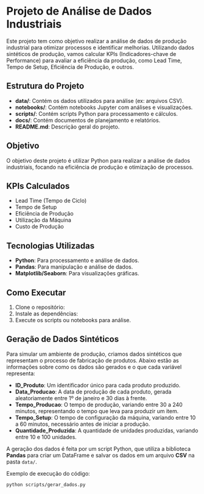 # Projeto de Análise de Dados Industriais

Este projeto tem como objetivo realizar a análise de dados de produção industrial para otimizar processos e identificar melhorias. Utilizando dados sintéticos de produção, vamos calcular KPIs (Indicadores-chave de Performance) para avaliar a eficiência da produção, como Lead Time, Tempo de Setup, Eficiência de Produção, e outros.

## Estrutura do Projeto

- **data/**: Contém os dados utilizados para análise (ex: arquivos CSV).
- **notebooks/**: Contém notebooks Jupyter com análises e visualizações.
- **scripts/**: Contém scripts Python para processamento e cálculos.
- **docs/**: Contém documentos de planejamento e relatórios.
- **README.md**: Descrição geral do projeto.

## Objetivo

O objetivo deste projeto é utilizar Python para realizar a análise de dados industriais, focando na eficiência de produção e otimização de processos.

## KPIs Calculados

- Lead Time (Tempo de Ciclo)
- Tempo de Setup
- Eficiência de Produção
- Utilização da Máquina
- Custo de Produção

## Tecnologias Utilizadas

- **Python**: Para processamento e análise de dados.
- **Pandas**: Para manipulação e análise de dados.
- **Matplotlib/Seaborn**: Para visualizações gráficas.

## Como Executar

1. Clone o repositório:
2. Instale as dependências:
3. Execute os scripts ou notebooks para análise.

## Geração de Dados Sintéticos

Para simular um ambiente de produção, criamos dados sintéticos que representam o processo de fabricação de produtos. Abaixo estão as informações sobre como os dados são gerados e o que cada variável representa:

- **ID_Produto**: Um identificador único para cada produto produzido.
- **Data_Producao**: A data de produção de cada produto, gerada aleatoriamente entre 1º de janeiro e 30 dias à frente.
- **Tempo_Producao**: O tempo de produção, variando entre 30 a 240 minutos, representando o tempo que leva para produzir um item.
- **Tempo_Setup**: O tempo de configuração da máquina, variando entre 10 a 60 minutos, necessário antes de iniciar a produção.
- **Quantidade_Produzida**: A quantidade de unidades produzidas, variando entre 10 e 100 unidades.

A geração dos dados é feita por um script Python, que utiliza a biblioteca **Pandas** para criar um DataFrame e salvar os dados em um arquivo **CSV** na pasta `data/`.

Exemplo de execução do código:

```bash
python scripts/gerar_dados.py
